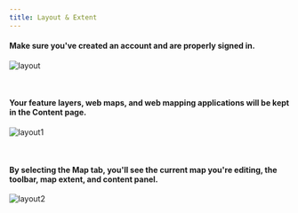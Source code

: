 ```yaml
---
title: Layout & Extent
---
```


#### Make sure you've created an account and are properly signed in. 
![layout](/arcgis_online/img/add_data_1.jpg)

<br>

#### Your feature layers, web maps, and web mapping applications will be kept in the Content page.
![layout1](/arcgis-online/img/content_page.jpg)

<br>

#### By selecting the Map tab, you'll see the current map you're editing, the toolbar, map extent, and content panel. 
![layout2](/arcgis-online/img/map.jpg)
